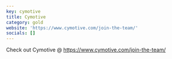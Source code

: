 ```yaml
---
key: cymotive
title: Cymotive
category: gold
website: 'https://www.cymotive.com/join-the-team/'
socials: []
---
```


Check out Cymotive @ https://www.cymotive.com/join-the-team/
